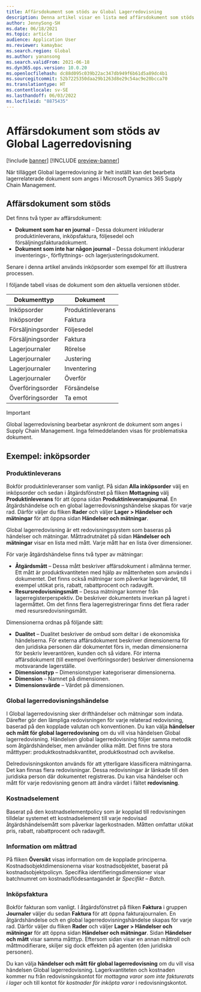 ```yaml
---
title: Affärsdokument som stöds av Global Lagerredovisning
description: Denna artikel visar en lista med affärsdokument som stöds av Global lagerredovisning. Det ger också ett detaljerat exempel på inköpsorderdokument.
author: JennySong-SH
ms.date: 06/18/2021
ms.topic: article
audience: Application User
ms.reviewer: kamaybac
ms.search.region: Global
ms.author: yanansong
ms.search.validFrom: 2021-06-18
ms.dyn365.ops.version: 10.0.20
ms.openlocfilehash: dc88d095c039b22ac347db949f6b61d5a89dc4b1
ms.sourcegitcommit: 52b7225350daa29b1263d8e29c54ac9e20bcca70
ms.translationtype: HT
ms.contentlocale: sv-SE
ms.lasthandoff: 06/03/2022
ms.locfileid: "8875435"
---
```

# <a name="business-documents-supported-by-global-inventory-accounting"></a>Affärsdokument som stöds av Global Lagerredovisning

[!include [banner](../includes/banner.md)]
[!INCLUDE [preview-banner](../includes/preview-banner.md)]
<!--KFM: Preview until 4/30/2022 -->

När tillägget Global lagerredovisning är helt inställt kan det bearbeta lagerrelaterade dokument som anges i Microsoft Dynamics 365 Supply Chain Management.

## <a name="supported-business-documents"></a>Affärsdokument som stöds

Det finns två typer av affärsdokument:

- **Dokument som har en journal** – Dessa dokument inkluderar produktinleverans, inköpsfaktura, följesedel och försäljningsfakturadokument.
- **Dokument som inte har någon journal** – Dessa dokument inkluderar inventerings-, förflyttnings- och lagerjusteringsdokument.

Senare i denna artikel används inköpsorder som exempel för att illustrera processen.

I följande tabell visas de dokument som den aktuella versionen stöder.

| Dokumenttyp      | Dokument        |
|--------------------|-----------------|
| Inköpsorder     | Produktinleverans |
| Inköpsorder     | Faktura         |
| Försäljningsorder        | Följesedel    |
| Försäljningsorder        | Faktura         |
| Lagerjournaler | Rörelse        |
| Lagerjournaler | Justering      |
| Lagerjournaler | Inventering        |
| Lagerjournaler | Överför        |
| Överföringsorder     | Försändelse        |
| Överföringsorder     | Ta emot         |

> [!IMPORTANT]
> Global lagerredovisning bearbetar asynkront de dokument som anges i Supply Chain Management. Inga felmeddelanden visas för problematiska dokument.

## <a name="example-purchase-order"></a>Exempel: inköpsorder

### <a name="product-receipt"></a>Produktinleverans

Bokför produktinleveranser som vanligt. På sidan **Alla inköpsorder** välj en inköpsorder och sedan i åtgärdsfönstret på fliken **Mottagning** välj **Produktinleverans** för att öppna sidan **Produktinleveransjournal**. En åtgärdshändelse och en global lagerredovisningshändelse skapas för varje rad. Därför väljer du fliken **Rader** och väljer **Lager \> Händelser och mätningar** för att öppna sidan **Händelser och mätningar**.

Global lagerredovisning är ett redovisningssystem som baseras på händelser och mätningar. Måttradrutnätet på sidan **Händelser och mätningar** visar en lista med mått. Varje mått har en lista över dimensioner.

För varje åtgärdshändelse finns två typer av mätningar:

- **Åtgärdsmått** – Dessa mått beskriver affärsdokument i allmänna termer. Ett mått är produktkvantiteten med hjälp av måttenheten som används i dokumentet. Det finns också mätningar som påverkar lagervärdet, till exempel utökat pris, rabatt, rabattprocent och radavgift.
- **Resursredovisningsmått** – Dessa mätningar kommer från lagerregisterperspektiv. De beskriver dokumentets inverkan på lagret i lagermåttet. Om det finns flera lagerregistreringar finns det flera rader med resursredovisningsmått.

Dimensionerna ordnas på följande sätt:

- **Dualitet** – Dualitet beskriver de ombud som deltar i de ekonomiska händelserna. För externa affärsdokument beskriver dimensionerna för den juridiska personen där dokumentet förs in, medan dimensionerna för beskriv leverantören, kunden och så vidare. För interna affärsdokument (till exempel överföringsorder) beskriver dimensionerna motsvarande lagerställe.
- **Dimensionstyp** – Dimensionstyper kategoriserar dimensionerna.
- **Dimension** – Namnet på dimensionen.
- **Dimensionsvärde** – Värdet på dimensionen.

### <a name="global-inventory-accounting-event"></a>Global lagerredovisningshändelse

I Global lagerredovisning sker drifthändelser och mätningar som indata. Därefter gör den lämpliga redovisningen för varje relaterad redovisning, baserad på den kopplade valutan och konventionen. Du kan välja **händelser och mått för global lagerredovisning** om du vill visa händelsen Global lagerredovisning. Händelsen global lagerredovisning följer samma metodik som åtgärdshändelser, men använder olika mått. Det finns tre stora måtttyper: produktkostnadskvantitet, produktkostnad och avvikelse.

Delredovisningskonton används för att ytterligare klassificera mätningarna. Det kan finnas flera redovisningar. Dessa redovisningar är länkade till den juridiska person där dokumentet registreras. Du kan visa händelser och mått för varje redovisning genom att ändra värdet i fältet **redovisning**.

### <a name="cost-element"></a>Kostnadselement

Baserat på den kostnadselementpolicy som är kopplad till redovisningen tilldelar systemet ett kostnadselement till varje redovisad åtgärdshändelsemått som påverkar lagerkostnaden. Måtten omfattar utökat pris, rabatt, rabattprocent och radavgift.

### <a name="measurement-line-details"></a>Information om måttrad

På fliken **Översikt** visas information om de kopplade principerna. Kostnadsobjektdimensionerna visar kostnadsobjektet, baserat på kostnadsobjektpolicyn. Specifika identifieringsdimensioner visar batchnumret om kostnadsflödesantagandet är *Specifikt – Batch*.

### <a name="purchase-invoice"></a>Inköpsfaktura

Bokför fakturan som vanligt. I åtgärdsfönstret på fliken **Faktura** i gruppen **Journaler** väljer du sedan **Faktura** för att öppna fakturajournalen. En åtgärdshändelse och en global lagerredovisningshändelse skapas för varje rad. Därför väljer du fliken **Rader** och väljer **Lager \> Händelser och mätningar** för att öppna sidan **Händelser och mätningar**. Sidan **Händelser och mått** visar samma måtttyp. Eftersom sidan visar en annan måttroll och måttmodifierare, skiljer sig dock effekten på agenten (den juridiska personen).

Du kan välja **händelser och mått för global lagerredovisning** om du vill visa händelsen Global lagerredovisning. Lagerkvantiteten och kostnaden kommer nu från redovisningskontot för *mottagna varor som inte fakturerats i lager* och till kontot för *kostnader för inköpta varor* i redovisningskontot.
